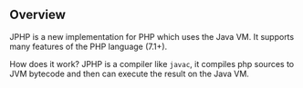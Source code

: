 ## Оverview

JPHP is a new implementation for PHP which uses the Java VM. It supports many features of the PHP language (7.1+).

How does it work? JPHP is a compiler like ``javac``, it compiles php sources to JVM bytecode and then can execute the result on the Java VM.
